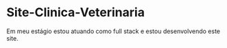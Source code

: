 # Site-Clinica-Veterinaria
Em meu estágio estou atuando como full stack e estou desenvolvendo este site.
